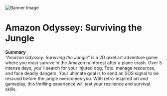 ![Banner Image](https://img.itch.zone/aW1nLzE3MzcyMDc0LnBuZw==/original/tcpxiG.png)


# Amazon Odyssey: Surviving the Jungle  
  
**Summary**  
*"Amazon Odyssey: Surviving the Jungle"* is a 2D pixel art adventure game where you must survive in the Amazon rainforest after a plane crash. Over 5 intense days, you'll search for your injured dog, Toto, manage resources, and face deadly dangers. Your ultimate goal is to send an SOS signal to be rescued before the jungle overcomes you. With retro-inspired art and gameplay, this thrilling experience will test your resilience and survival skills.

</div>
